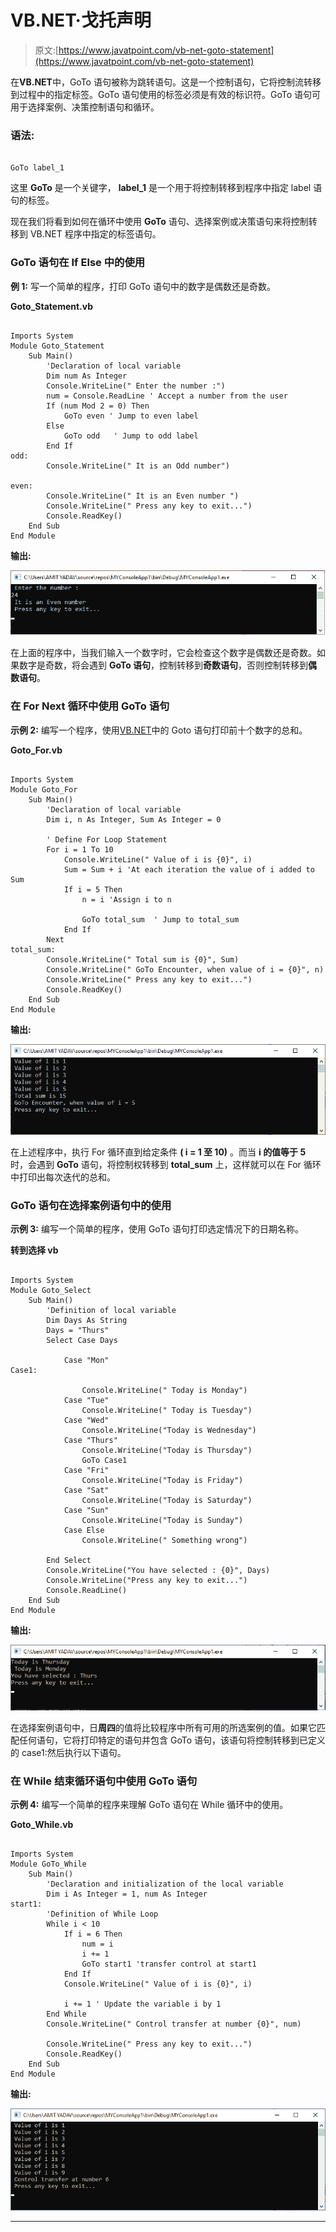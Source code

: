 # VB.NET·戈托声明

> 原文:[https://www.javatpoint.com/vb-net-goto-statement](https://www.javatpoint.com/vb-net-goto-statement)

在**VB.NET**中，GoTo 语句被称为跳转语句。这是一个控制语句，它将控制流转移到过程中的指定标签。GoTo 语句使用的标签必须是有效的标识符。GoTo 语句可用于选择案例、决策控制语句和循环。

### 语法:

```

GoTo label_1

```

这里 **GoTo** 是一个关键字， **label_1** 是一个用于将控制转移到程序中指定 label 语句的标签。

现在我们将看到如何在循环中使用 **GoTo** 语句、选择案例或决策语句来将控制转移到 VB.NET 程序中指定的标签语句。

### GoTo 语句在 If Else 中的使用

**例 1:** 写一个简单的程序，打印 GoTo 语句中的数字是偶数还是奇数。

**Goto_Statement.vb**

```

Imports System
Module Goto_Statement
    Sub Main()
        'Declaration of local variable
        Dim num As Integer
        Console.WriteLine(" Enter the number :")
        num = Console.ReadLine ' Accept a number from the user
        If (num Mod 2 = 0) Then
            GoTo even ' Jump to even label
        Else
            GoTo odd   ' Jump to odd label
        End If
odd:
        Console.WriteLine(" It is an Odd number")

even:
        Console.WriteLine(" It is an Even number ")
        Console.WriteLine(" Press any key to exit...")
        Console.ReadKey()
    End Sub
End Module

```

**输出:**

![VB.NET GoTo Statement](img/cbda545deda30c88d82a2d68d5cb7739.png)

在上面的程序中，当我们输入一个数字时，它会检查这个数字是偶数还是奇数。如果数字是奇数，将会遇到 **GoTo 语句**，控制转移到**奇数语句**，否则控制转移到**偶数语句**。

### 在 For Next 循环中使用 GoTo 语句

**示例 2:** 编写一个程序，使用[VB.NET](https://www.javatpoint.com/vb-net)中的 Goto 语句打印前十个数字的总和。

**Goto_For.vb**

```

Imports System
Module Goto_For
    Sub Main()
        'Declaration of local variable
        Dim i, n As Integer, Sum As Integer = 0

        ' Define For Loop Statement
        For i = 1 To 10
            Console.WriteLine(" Value of i is {0}", i)
            Sum = Sum + i 'At each iteration the value of i added to Sum
            If i = 5 Then
                n = i 'Assign i to n

                GoTo total_sum  ' Jump to total_sum
            End If
        Next
total_sum:
        Console.WriteLine(" Total sum is {0}", Sum)
        Console.WriteLine(" GoTo Encounter, when value of i = {0}", n)
        Console.WriteLine(" Press any key to exit...")
        Console.ReadKey()
    End Sub
End Module

```

**输出:**

![VB.NET GoTo Statement](img/c0e95f45b4037336cde02ae3f7b386fb.png)

在上述程序中，执行 For 循环直到给定条件 **( i = 1 至 10)** 。而当 **i 的值等于 5** 时，会遇到 **GoTo** 语句，将控制权转移到 **total_sum** 上，这样就可以在 For 循环中打印出每次迭代的总和。

### GoTo 语句在选择案例语句中的使用

**示例 3:** 编写一个简单的程序，使用 GoTo 语句打印选定情况下的日期名称。

**转到选择 vb**

```

Imports System
Module Goto_Select
    Sub Main()
        'Definition of local variable 
        Dim Days As String
        Days = "Thurs"
        Select Case Days

            Case "Mon"
Case1:

                Console.WriteLine(" Today is Monday")
            Case "Tue"
                Console.WriteLine(" Today is Tuesday")
            Case "Wed"
                Console.WriteLine("Today is Wednesday")
            Case "Thurs"
                Console.WriteLine("Today is Thursday")
                GoTo Case1
            Case "Fri"
                Console.WriteLine("Today is Friday")
            Case "Sat"
                Console.WriteLine("Today is Saturday")
            Case "Sun"
                Console.WriteLine("Today is Sunday")
            Case Else
                Console.WriteLine(" Something wrong")

        End Select
        Console.WriteLine("You have selected : {0}", Days)
        Console.WriteLine("Press any key to exit...")
        Console.ReadLine()
    End Sub
End Module

```

**输出:**

![VB.NET GoTo Statement](img/a602f7cffb36a03e3c3305438a4c05bc.png)

在选择案例语句中，日**周四**的值将比较程序中所有可用的所选案例的值。如果它匹配任何语句，它将打印特定的语句并包含 GoTo 语句，该语句将控制转移到已定义的 case1:然后执行以下语句。

### 在 While 结束循环语句中使用 GoTo 语句

**示例 4:** 编写一个简单的程序来理解 GoTo 语句在 While 循环中的使用。

**Goto_While.vb**

```

Imports System
Module GoTo_While
    Sub Main()
        'Declaration and initialization of the local variable
        Dim i As Integer = 1, num As Integer
start1:
        'Definition of While Loop
        While i < 10
            If i = 6 Then
                num = i
                i += 1
                GoTo start1 'transfer control at start1
            End If
            Console.WriteLine(" Value of i is {0}", i)

            i += 1 ' Update the variable i by 1
        End While
        Console.WriteLine(" Control transfer at number {0}", num)

        Console.WriteLine(" Press any key to exit...")
        Console.ReadKey()
    End Sub
End Module

```

**输出:**

![VB.NET GoTo Statement](img/42acd4f25da1017f2db9abd52711db58.png)

* * *